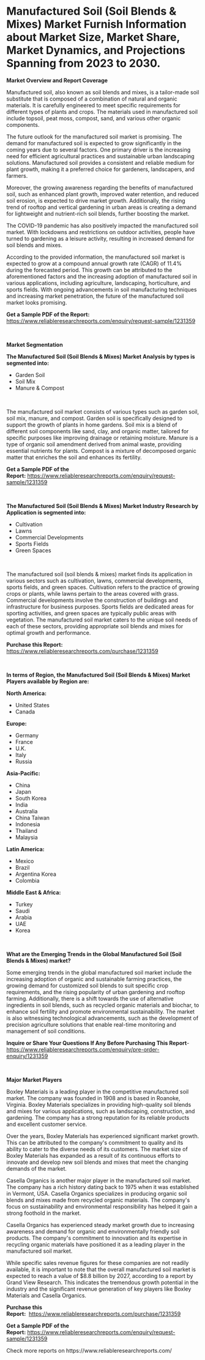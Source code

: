<p><h1>Manufactured Soil (Soil Blends & Mixes) Market Furnish Information about Market Size, Market Share, Market Dynamics, and Projections Spanning from 2023 to 2030.</h1></p><p><strong>Market Overview and Report Coverage</strong></p>
<p><p>Manufactured soil, also known as soil blends and mixes, is a tailor-made soil substitute that is composed of a combination of natural and organic materials. It is carefully engineered to meet specific requirements for different types of plants and crops. The materials used in manufactured soil include topsoil, peat moss, compost, sand, and various other organic components.</p><p>The future outlook for the manufactured soil market is promising. The demand for manufactured soil is expected to grow significantly in the coming years due to several factors. One primary driver is the increasing need for efficient agricultural practices and sustainable urban landscaping solutions. Manufactured soil provides a consistent and reliable medium for plant growth, making it a preferred choice for gardeners, landscapers, and farmers.</p><p>Moreover, the growing awareness regarding the benefits of manufactured soil, such as enhanced plant growth, improved water retention, and reduced soil erosion, is expected to drive market growth. Additionally, the rising trend of rooftop and vertical gardening in urban areas is creating a demand for lightweight and nutrient-rich soil blends, further boosting the market.</p><p>The COVID-19 pandemic has also positively impacted the manufactured soil market. With lockdowns and restrictions on outdoor activities, people have turned to gardening as a leisure activity, resulting in increased demand for soil blends and mixes.</p><p>According to the provided information, the manufactured soil market is expected to grow at a compound annual growth rate (CAGR) of 11.4% during the forecasted period. This growth can be attributed to the aforementioned factors and the increasing adoption of manufactured soil in various applications, including agriculture, landscaping, horticulture, and sports fields. With ongoing advancements in soil manufacturing techniques and increasing market penetration, the future of the manufactured soil market looks promising.</p></p>
<p><strong>Get a Sample PDF of the Report:</strong> <a href="https://www.reliableresearchreports.com/enquiry/request-sample/1231359">https://www.reliableresearchreports.com/enquiry/request-sample/1231359</a></p>
<p>&nbsp;</p>
<p><strong>Market Segmentation</strong></p>
<p><strong>The Manufactured Soil (Soil Blends & Mixes) Market Analysis by types is segmented into:</strong></p>
<p><ul><li>Garden Soil</li><li>Soil Mix</li><li>Manure & Compost</li></ul></p>
<p>&nbsp;</p>
<p><p>The manufactured soil market consists of various types such as garden soil, soil mix, manure, and compost. Garden soil is specifically designed to support the growth of plants in home gardens. Soil mix is a blend of different soil components like sand, clay, and organic matter, tailored for specific purposes like improving drainage or retaining moisture. Manure is a type of organic soil amendment derived from animal waste, providing essential nutrients for plants. Compost is a mixture of decomposed organic matter that enriches the soil and enhances its fertility.</p></p>
<p><strong>Get a Sample PDF of the Report:</strong>&nbsp;<a href="https://www.reliableresearchreports.com/enquiry/request-sample/1231359">https://www.reliableresearchreports.com/enquiry/request-sample/1231359</a></p>
<p>&nbsp;</p>
<p><strong>The Manufactured Soil (Soil Blends & Mixes) Market Industry Research by Application is segmented into:</strong></p>
<p><ul><li>Cultivation</li><li>Lawns</li><li>Commercial Developments</li><li>Sports Fields</li><li>Green Spaces</li></ul></p>
<p>&nbsp;</p>
<p><p>The manufactured soil (soil blends & mixes) market finds its application in various sectors such as cultivation, lawns, commercial developments, sports fields, and green spaces. Cultivation refers to the practice of growing crops or plants, while lawns pertain to the areas covered with grass. Commercial developments involve the construction of buildings and infrastructure for business purposes. Sports fields are dedicated areas for sporting activities, and green spaces are typically public areas with vegetation. The manufactured soil market caters to the unique soil needs of each of these sectors, providing appropriate soil blends and mixes for optimal growth and performance.</p></p>
<p><strong>Purchase this Report:</strong>&nbsp; <a href="https://www.reliableresearchreports.com/purchase/1231359">https://www.reliableresearchreports.com/purchase/1231359</a></p>
<p>&nbsp;</p>
<p><strong>In terms of Region, the Manufactured Soil (Soil Blends & Mixes) Market Players available by Region are:</strong></p>
<p>
    <p> <strong> North America: </strong>
        <ul>
            <li>United States</li>
            <li>Canada</li>
        </ul>
        </p> 
    <p> <strong> Europe: </strong>
        <ul>
            <li>Germany</li>
            <li>France</li>
            <li>U.K.</li>
            <li>Italy</li>
            <li>Russia</li>
        </ul>
        </p> 
    <p> <strong> Asia-Pacific: </strong>
        <ul>
            <li>China</li>
            <li>Japan</li>
            <li>South Korea</li>
            <li>India</li>
            <li>Australia</li>
            <li>China Taiwan</li>
            <li>Indonesia</li>
            <li>Thailand</li>
            <li>Malaysia</li>
        </ul>
        </p> 
    <p> <strong> Latin America: </strong>
        <ul>
            <li>Mexico</li>
            <li>Brazil</li>
            <li>Argentina Korea</li>
            <li>Colombia</li>
        </ul>
        </p> 
    <p> <strong> Middle East & Africa: </strong>
        <ul>
            <li>Turkey</li>
            <li>Saudi</li>
            <li>Arabia</li>
            <li>UAE</li>
            <li>Korea</li>
        </ul>
    </p>
    </p>
<p>&nbsp;</p>
<p><strong>What are the Emerging Trends in the Global Manufactured Soil (Soil Blends & Mixes) market?</strong></p>
<p><p>Some emerging trends in the global manufactured soil market include the increasing adoption of organic and sustainable farming practices, the growing demand for customized soil blends to suit specific crop requirements, and the rising popularity of urban gardening and rooftop farming. Additionally, there is a shift towards the use of alternative ingredients in soil blends, such as recycled organic materials and biochar, to enhance soil fertility and promote environmental sustainability. The market is also witnessing technological advancements, such as the development of precision agriculture solutions that enable real-time monitoring and management of soil conditions.</p></p>
<p><strong>Inquire or Share Your Questions If Any Before Purchasing This Report</strong>- <a href="https://www.reliableresearchreports.com/enquiry/pre-order-enquiry/1231359">https://www.reliableresearchreports.com/enquiry/pre-order-enquiry/1231359</a></p>
<p>&nbsp;</p>
<p><strong>Major Market Players</strong></p>
<p><p>Boxley Materials is a leading player in the competitive manufactured soil market. The company was founded in 1908 and is based in Roanoke, Virginia. Boxley Materials specializes in providing high-quality soil blends and mixes for various applications, such as landscaping, construction, and gardening. The company has a strong reputation for its reliable products and excellent customer service.</p><p>Over the years, Boxley Materials has experienced significant market growth. This can be attributed to the company's commitment to quality and its ability to cater to the diverse needs of its customers. The market size of Boxley Materials has expanded as a result of its continuous efforts to innovate and develop new soil blends and mixes that meet the changing demands of the market.</p><p>Casella Organics is another major player in the manufactured soil market. The company has a rich history dating back to 1975 when it was established in Vermont, USA. Casella Organics specializes in producing organic soil blends and mixes made from recycled organic materials. The company's focus on sustainability and environmental responsibility has helped it gain a strong foothold in the market.</p><p>Casella Organics has experienced steady market growth due to increasing awareness and demand for organic and environmentally friendly soil products. The company's commitment to innovation and its expertise in recycling organic materials have positioned it as a leading player in the manufactured soil market. </p><p>While specific sales revenue figures for these companies are not readily available, it is important to note that the overall manufactured soil market is expected to reach a value of $8.8 billion by 2027, according to a report by Grand View Research. This indicates the tremendous growth potential in the industry and the significant revenue generation of key players like Boxley Materials and Casella Organics.</p></p>
<p><strong>Purchase this Report:</strong>&nbsp;&nbsp;<a href="https://www.reliableresearchreports.com/purchase/1231359">https://www.reliableresearchreports.com/purchase/1231359</a></p>
<p></p>
<p><strong>Get a Sample PDF of the Report:</strong>&nbsp;<a href="https://www.reliableresearchreports.com/enquiry/request-sample/1231359">https://www.reliableresearchreports.com/enquiry/request-sample/1231359</a></p>
<p>Check more reports on https://www.reliableresearchreports.com/</p>